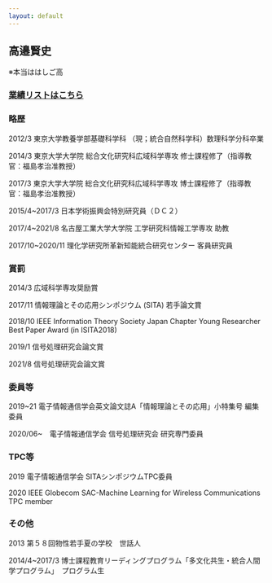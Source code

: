 ```yaml
---
layout: default
---
```


## 高邉賢史
※本当ははしご高

### [業績リストはこちら](./takabe_publication.html)

### 略歴

2012/3  東京大学教養学部基礎科学科
（現；統合自然科学科）数理科学分科卒業

2014/3  東京大学大学院 総合文化研究科広域科学専攻 修士課程修了（指導教官：福島孝治准教授）

2017/3  東京大学大学院 総合文化研究科広域科学専攻 博士課程修了（指導教官：福島孝治准教授）

2015/4~2017/3 日本学術振興会特別研究員（ＤＣ２）

2017/4~2021/8 名古屋工業大学大学院 工学研究科情報工学専攻 助教

2017/10~2020/11 理化学研究所革新知能統合研究センター 客員研究員

### 賞罰

2014/3   広域科学専攻奨励賞

2017/11 情報理論とその応用シンポジウム (SITA) 若手論文賞

2018/10 IEEE Information Theory Society Japan Chapter Young Researcher Best Paper Award (in ISITA2018)

2019/1 信号処理研究会論文賞

2021/8 信号処理研究会論文賞


### 委員等

2019~21 電子情報通信学会英文論文誌A「情報理論とその応用」小特集号 編集委員

2020/06~　電子情報通信学会 信号処理研究会 研究専門委員


### TPC等

2019  電子情報通信学会 SITAシンポジウムTPC委員

2020  IEEE Globecom SAC-Machine Learning for Wireless Communications TPC member



### その他

2013 第５８回物性若手夏の学校　世話人

2014/4~2017/3 博士課程教育リーディングプログラム「多文化共生・統合人間学プログラム」　プログラム生
